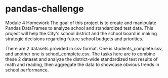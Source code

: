 # pandas-challenge
Module 4 Homework
The goal of this project is to create and manipulate Pandas DataFrames to analyze school and standardized test data.
This project will help the City's school district and the school board in making strategic decisions regarding future school budgets and priorities.

There are 2 datasets provided in csv format. One is students_complete.csv, and another one is school_complete.csv. The tasks here are to combine these 2 dataset and analyze the district-wide standardized test results of math and reading, then aggregate the data to showcase obvious trends in school performance.

